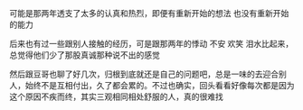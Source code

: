 可能是那两年透支了太多的认真和热烈，即便有重新开始的想法 也没有重新开始的能力

后来也有过一些跟别人接触的经历，可是跟那两年的悸动 不安 欢笑 泪水比起来，总觉得他们少了那股真诚那种说不出的感觉

然后跟豆哥也聊了好几次，归根到底就还是自己的问题吧，总是一味的去迎合别人，始终不是互相付出，久了都会累的。不过也确实，回头看看好像每次都是因为这个原因不疾而终，其实三观相同相处舒服的人，真的很难找
